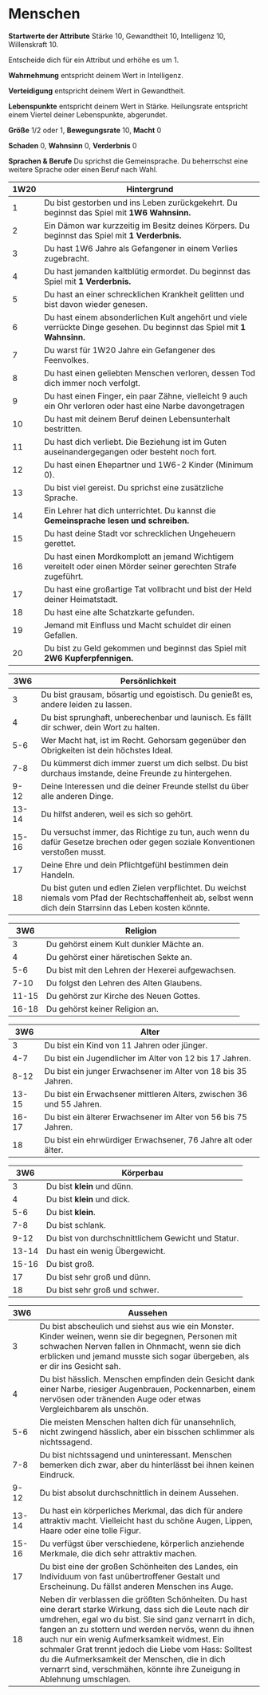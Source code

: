 # Menschen

**Startwerte der Attribute** Stärke 10, Gewandtheit 10, Intelligenz 10, Willenskraft 10.

Entscheide dich für ein Attribut und erhöhe es um 1. 

**Wahrnehmung** entspricht deinem Wert in Intelligenz. 

**Verteidigung** entspricht deinem Wert in Gewandtheit. 

**Lebenspunkte** entspricht deinem Wert in Stärke. Heilungsrate entspricht einem Viertel deiner Lebenspunkte, abgerundet.

**Größe** 1/2 oder 1, **Bewegungsrate** 10, **Macht** 0

**Schaden** 0, **Wahnsinn** 0, **Verderbnis** 0

**Sprachen & Berufe** Du sprichst die Gemeinsprache. Du beherrschst eine weitere Sprache oder einen Beruf nach Wahl.

| 1W20 | Hintergrund |
| --- | --- |
|  1 | Du bist gestorben und ins Leben zurückgekehrt. Du beginnst das Spiel mit **1W6 Wahnsinn.** |
|  2 | Ein Dämon war kurzzeitig im Besitz deines Körpers. Du beginnst das Spiel mit **1 Verderbnis.** |
|  3 | Du hast 1W6 Jahre als Gefangener in einem Verlies zugebracht. |
|  4 | Du hast jemanden kaltblütig ermordet. Du beginnst das Spiel mit **1 Verderbnis.** |
|  5 | Du hast an einer schrecklichen Krankheit gelitten und bist davon wieder genesen. |
|  6 | Du hast einem absonderlichen Kult angehört und viele verrückte Dinge gesehen. Du beginnst das Spiel mit **1 Wahnsinn.** |
|  7 | Du warst für 1W20 Jahre ein Gefangener des Feenvolkes. |
|  8 | Du hast einen geliebten Menschen verloren, dessen Tod dich immer noch verfolgt. |
|  9 | Du hast einen Finger, ein paar Zähne, vielleicht 9 auch ein Ohr verloren oder hast eine Narbe davongetragen |
| 10 | Du hast mit deinem Beruf deinen Lebensunterhalt bestritten. |
| 11 | Du hast dich verliebt. Die Beziehung ist im Guten auseinandergegangen oder besteht noch fort. |
| 12 | Du hast einen Ehepartner und 1W6-2 Kinder (Minimum 0). |
| 13 | Du bist viel gereist. Du sprichst eine zusätzliche Sprache. |
| 14 | Ein Lehrer hat dich unterrichtet. Du kannst die **Gemeinsprache lesen und schreiben.** |
| 15 | Du hast deine Stadt vor schrecklichen Ungeheuern gerettet. |
| 16 | Du hast einen Mordkomplott an jemand Wichtigem vereitelt oder einen Mörder seiner gerechten Strafe zugeführt. |
| 17 | Du hast eine großartige Tat vollbracht und bist der Held deiner Heimatstadt. |
| 18 | Du hast eine alte Schatzkarte gefunden. |
| 19 | Jemand mit Einfluss und Macht schuldet dir einen Gefallen. |
| 20 | Du bist zu Geld gekommen und beginnst das Spiel mit **2W6 Kupferpfennigen.** |

| 3W6 | Persönlichkeit |
| --- | --- |
|  3 | Du bist grausam, bösartig und egoistisch. Du genießt es, andere leiden zu lassen. |
|  4 | Du bist sprunghaft, unberechenbar und launisch. Es fällt dir schwer, dein Wort zu halten. |
| 5-6 | Wer Macht hat, ist im Recht. Gehorsam gegenüber den Obrigkeiten ist dein höchstes Ideal. |
| 7-8 | Du kümmerst dich immer zuerst um dich selbst. Du bist durchaus imstande, deine Freunde zu hintergehen. |
| 9-12 | Deine Interessen und die deiner Freunde stellst du über alle anderen Dinge. |
| 13-14 | Du hilfst anderen, weil es sich so gehört. |
| 15-16 | Du versuchst immer, das Richtige zu tun, auch wenn du dafür Gesetze brechen oder gegen soziale Konventionen verstoßen musst. |
| 17 | Deine Ehre und dein Pflichtgefühl bestimmen dein Handeln. |
| 18 | Du bist guten und edlen Zielen verpflichtet. Du weichst niemals vom Pfad der Rechtschaffenheit ab, selbst wenn dich dein Starrsinn das Leben kosten könnte. |


| 3W6 | Religion |
| --- | --- |
|  3 | Du gehörst einem Kult dunkler Mächte an. |
|  4 | Du gehörst einer häretischen Sekte an. |
| 5-6 | Du bist mit den Lehren der Hexerei aufgewachsen. |
| 7-10 | Du folgst den Lehren des Alten Glaubens. |
| 11-15 | Du gehörst zur Kirche des Neuen Gottes. |
| 16-18 | Du gehörst keiner Religion an. |


| 3W6 | Alter |
| --- | --- |
|  3 | Du bist ein Kind von 11 Jahren oder jünger. |
| 4-7 | Du bist ein Jugendlicher im Alter von 12 bis 17 Jahren. |
| 8-12 | Du bist ein junger Erwachsener im Alter von 18 bis 35 Jahren. |
| 13-15 | Du bist ein Erwachsener mittleren Alters, zwischen 36 und 55 Jahren. |
| 16-17 | Du bist ein älterer Erwachsener im Alter von 56 bis 75 Jahren. |
| 18 | Du bist ein ehrwürdiger Erwachsener, 76 Jahre alt oder älter. |


| 3W6 | Körperbau |
| --- | --- |
|  3 | Du bist **klein** und dünn. |
|  4 | Du bist **klein** und dick. |
| 5-6 | Du bist **klein**. |
| 7-8 | Du bist schlank. |
| 9-12 | Du bist von durchschnittlichem Gewicht und Statur. |
| 13-14 | Du hast ein wenig Übergewicht. |
| 15-16 | Du bist groß. |
| 17 | Du bist sehr groß und dünn. |
| 18 | Du bist sehr groß und schwer. |


| 3W6 | Aussehen |
| --- | --- |
|  3 | Du bist abscheulich und siehst aus wie ein Monster. Kinder weinen, wenn sie dir begegnen, Personen mit schwachen Nerven fallen in Ohnmacht, wenn sie dich erblicken und jemand musste sich sogar übergeben, als er dir ins Gesicht sah. |
|  4 | Du bist hässlich. Menschen empfinden dein Gesicht dank einer Narbe, riesiger Augenbrauen, Pockennarben, einem nervösen oder tränenden Auge oder etwas Vergleichbarem als unschön. |
| 5-6 | Die meisten Menschen halten dich für unansehnlich, nicht zwingend hässlich, aber ein bisschen schlimmer als nichtssagend. |
| 7-8 | Du bist nichtssagend und uninteressant. Menschen bemerken dich zwar, aber du hinterlässt bei ihnen keinen Eindruck. |
| 9-12 | Du bist absolut durchschnittlich in deinem Aussehen. |
| 13-14 | Du hast ein körperliches Merkmal, das dich für andere attraktiv macht. Vielleicht hast du schöne Augen, Lippen, Haare oder eine tolle Figur. |
| 15-16 | Du verfügst über verschiedene, körperlich anziehende Merkmale, die dich sehr attraktiv machen. |
| 17 | Du bist eine der großen Schönheiten des Landes, ein Individuum von fast unübertroffener Gestalt und Erscheinung. Du fällst anderen Menschen ins Auge. |
| 18 | Neben dir verblassen die größten Schönheiten. Du hast eine derart starke Wirkung, dass sich die Leute nach dir umdrehen, egal wo du bist. Sie sind ganz vernarrt in dich, fangen an zu stottern und werden nervös, wenn du ihnen auch nur ein wenig Aufmerksamkeit widmest. Ein schmaler Grat trennt jedoch die Liebe vom Hass: Solltest du die Aufmerksamkeit der Menschen, die in dich vernarrt sind, verschmähen, könnte ihre Zuneigung in Ablehnung umschlagen. |
